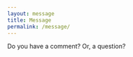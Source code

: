 ```yaml
---
layout: message
title: Message
permalink: /message/
---
```


Do you have a comment? Or, a question?
